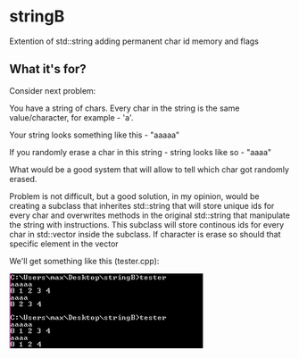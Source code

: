 # stringB
Extention of std::string adding permanent char id memory and flags

## What it's for?

Consider next problem:

You have a string of chars. Every char in the string is the same value/character, for example - 'a'.

Your string looks something like this - "aaaaa"

If you randomly erase a char in this string - string looks like so - "aaaa"

What would be a good system that will allow to tell which char got randomly erased.

Problem is not difficult, but a good solution, in my opinion, would be creating a subclass that inherites std::string that will store unique ids for every char and overwrites methods in the original std::string that manipulate the string with instructions. This subclass will store continous ids for every char in std::vector inside the subclass. If character is erase so should that specific element in the vector

We'll get something like this (tester.cpp):

<img src="readMe\1.png"></img>
